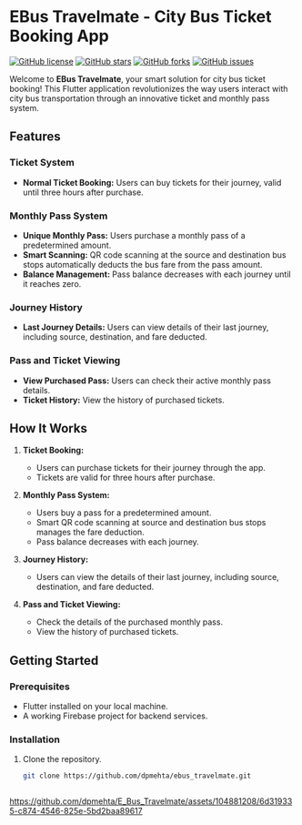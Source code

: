 # EBus Travelmate - City Bus Ticket Booking App

[![GitHub license](https://img.shields.io/github/license/dpmehta/ebus_travelmate)](https://github.com/your-username/ebus_travelmate/blob/main/LICENSE)
[![GitHub stars](https://img.shields.io/github/stars/dpmehta/ebus_travelmate)](https://github.com/your-username/ebus_travelmate/stargazers)
[![GitHub forks](https://img.shields.io/github/forks/dpmehta/ebus_travelmate)](https://github.com/your-username/ebus_travelmate/network)
[![GitHub issues](https://img.shields.io/github/issues/dpmehta/ebus_travelmate)](https://github.com/your-username/ebus_travelmate/issues)

Welcome to **EBus Travelmate**, your smart solution for city bus ticket booking! This Flutter application revolutionizes the way users interact with city bus transportation through an innovative ticket and monthly pass system.

## Features

### Ticket System
- **Normal Ticket Booking:** Users can buy tickets for their journey, valid until three hours after purchase.
  
### Monthly Pass System
- **Unique Monthly Pass:** Users purchase a monthly pass of a predetermined amount.
- **Smart Scanning:** QR code scanning at the source and destination bus stops automatically deducts the bus fare from the pass amount.
- **Balance Management:** Pass balance decreases with each journey until it reaches zero.

### Journey History
- **Last Journey Details:** Users can view details of their last journey, including source, destination, and fare deducted.

### Pass and Ticket Viewing
- **View Purchased Pass:** Users can check their active monthly pass details.
- **Ticket History:** View the history of purchased tickets.

## How It Works

1. **Ticket Booking:**
   - Users can purchase tickets for their journey through the app.
   - Tickets are valid for three hours after purchase.

2. **Monthly Pass System:**
   - Users buy a pass for a predetermined amount.
   - Smart QR code scanning at source and destination bus stops manages the fare deduction.
   - Pass balance decreases with each journey.

3. **Journey History:**
   - Users can view the details of their last journey, including source, destination, and fare deducted.

4. **Pass and Ticket Viewing:**
   - Check the details of the purchased monthly pass.
   - View the history of purchased tickets.

## Getting Started

### Prerequisites
- Flutter installed on your local machine.
- A working Firebase project for backend services.

### Installation
1. Clone the repository.
   ```bash
   git clone https://github.com/dpmehta/ebus_travelmate.git



https://github.com/dpmehta/E_Bus_Travelmate/assets/104881208/6d319335-c874-4546-825e-5bd2baa89617


